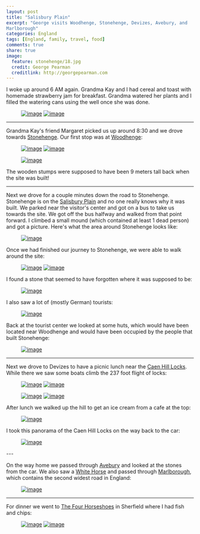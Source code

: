 ```yaml
---
layout: post
title: "Salisbury Plain"
excerpt: "George visits Woodhenge, Stonehenge, Devizes, Avebury, and
Marlborough"
categories: England
tags: [England, family, travel, food]
comments: true
share: true
image:
  feature: stonehenge/18.jpg
  credit: George Pearman
  creditlink: http://georgepearman.com
---
```


I woke up around 6 AM again.  Grandma Kay and I had cereal and toast with
homemade strawberry jam for breakfast.  Grandma watered her plants and I filled
the watering cans using the well once she was done.

<figure class="half">
	<a href="{{site.url}}/images/stonehenge/1.jpg" title="Homemade strawberry jam"><img src="{{site.url}}/images/stonehenge/1.jpg" alt="image"></a>
	<a href="{{site.url}}/images/stonehenge/2.jpg" title="Grandma's well"><img src="{{site.url}}/images/stonehenge/2.jpg" alt="image"></a>
</figure>

---

Grandma Kay's friend Margaret picked us up around 8:30 and we drove towards
[Stonehenge](https://en.wikipedia.org/wiki/Stonehenge).  Our first stop was at
[Woodhenge](https://en.wikipedia.org/wiki/Woodhenge):

<figure class="half">
	<a href="{{site.url}}/images/stonehenge/3.jpg" title="Woodhenge"><img src="{{site.url}}/images/stonehenge/3.jpg" alt="image"></a>
	<a href="{{site.url}}/images/stonehenge/4.jpg" title="Woodhenge"><img src="{{site.url}}/images/stonehenge/4.jpg" alt="image"></a>
</figure>
<figure>
	<a href="{{site.url}}/images/stonehenge/6.jpg" title="Panoramic picture from the center of Woodhenge"><img src="{{site.url}}/images/stonehenge/6.jpg" alt="image"></a>
</figure>

The wooden stumps were supposed to have been 9 meters tall back when the site
was built!

---

Next we drove for a couple minutes down the road to Stonehenge.  Stonehenge is
on the [Salisbury Plain](https://en.wikipedia.org/wiki/Salisbury_Plain) and no
one really knows why it was built.  We parked near the visitor's center and got
on a bus to take us towards the site.  We got off the bus halfway and walked
from that point forward.  I climbed a small mound (which contained at least
1 dead person) and got a picture. Here's what the area around Stonehenge looks
like:

<figure>
	<a href="{{site.url}}/images/stonehenge/8.jpg" title="Salisbury Plain"><img src="{{site.url}}/images/stonehenge/8.jpg" alt="image"></a>
</figure>

Once we had finished our journey to Stonehenge, we were able to walk around the
site:

<figure class="half">
	<a href="{{site.url}}/images/stonehenge/10.jpg" title="Stonehenge"><img src="{{site.url}}/images/stonehenge/10.jpg" alt="image"></a>
	<a href="{{site.url}}/images/stonehenge/11.jpg" title="Stonehenge selfie"><img src="{{site.url}}/images/stonehenge/11.jpg" alt="image"></a>
</figure>

I found a stone that seemed to have forgotten where it was supposed to be:

<figure>
	<a href="{{site.url}}/images/stonehenge/12.jpg" title="Lost stone"><img src="{{site.url}}/images/stonehenge/12.jpg" alt="image"></a>
</figure>

I also saw a lot of (mostly German) tourists:

<figure>
	<a href="{{site.url}}/images/stonehenge/19.jpg" title="Lots of people at Stonehenge"><img src="{{site.url}}/images/stonehenge/19.jpg" alt="image"></a>
</figure>

Back at the tourist center we looked at some huts, which would have been
located near Woodhenge and would have been occupied by the people that built
Stonehenge:

<figure>
	<a href="{{site.url}}/images/stonehenge/20.jpg" title="Huts"><img src="{{site.url}}/images/stonehenge/20.jpg" alt="image"></a>
</figure>

---

Next we drove to Devizes to have a picnic lunch near the [Caen Hill Locks](https://en.wikipedia.org/wiki/Caen_Hill_Locks).  While there we saw some boats climb the 237 foot flight of locks:

<figure class="half">
	<a href="{{site.url}}/images/stonehenge/21.jpg" title="Locks"><img src="{{site.url}}/images/stonehenge/21.jpg" alt="image"></a>
	<a href="{{site.url}}/images/stonehenge/22.jpg" title="Locks"><img src="{{site.url}}/images/stonehenge/22.jpg" alt="image"></a>
</figure>
<figure class="half">
	<a href="{{site.url}}/images/stonehenge/25.jpg" title="Boat in a lock"><img src="{{site.url}}/images/stonehenge/25.jpg" alt="image"></a>
	<a href="{{site.url}}/images/stonehenge/26.jpg" title="Boat in a lock"><img src="{{site.url}}/images/stonehenge/26.jpg" alt="image"></a>
</figure>

After lunch we walked up the hill to get an ice cream from a cafe at the top:

<figure>
	<a href="{{site.url}}/images/stonehenge/27.jpg" title="Small cafe at the top"><img src="{{site.url}}/images/stonehenge/27.jpg" alt="image"></a>
</figure>

I took this panorama of the Caen Hill Locks on the way back to the car:

<figure>
	<a href="{{site.url}}/images/stonehenge/30.jpg" title="Caen Hill Locks"><img src="{{site.url}}/images/stonehenge/30.jpg" alt="image"></a>
</figure>
---

On the way home we passed through [Avebury](https://en.wikipedia.org/wiki/Avebury) and looked at the stones from the car.  We also saw a [White Horse](http://www.visitwiltshire.co.uk/explore/the-great-outdoors/white-horses) and passed through [Marlborough](https://en.wikipedia.org/wiki/Marlborough,_Wiltshire), which contains the second widest road in England:

<figure>
	<a href="{{site.url}}/images/stonehenge/33.jpg" title="Second widest road in England"><img src="{{site.url}}/images/stonehenge/33.jpg" alt="image"></a>
</figure>

---

For dinner we went to [The Four Horseshoes](https://thefourhorseshoessherfield.wordpress.com) in Sherfield where I had fish and chips:

<figure class="half">
	<a href="{{site.url}}/images/stonehenge/35.jpg" title="The Four Horseshoes, Sherfield"><img src="{{site.url}}/images/stonehenge/35.jpg" alt="image"></a>
	<a href="{{site.url}}/images/stonehenge/34.jpg" title="Fish and chips"><img src="{{site.url}}/images/stonehenge/34.jpg" alt="image"></a>
</figure>
